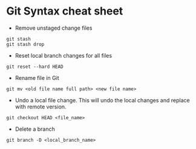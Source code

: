 # Git Syntax cheat sheet

* Remove unstaged change files
```
git stash
git stash drop
```

* Reset local branch changes for all files
```
git reset --hard HEAD
```
* Rename file in Git
```
git mv <old file name full path> <new file name>
```
* Undo a local file change. This will undo the local changes and replace with remote version.
```
git checkout HEAD <file_name>
```
* Delete a branch
```
git branch -D <local_branch_name>
```
